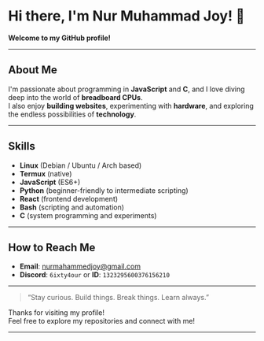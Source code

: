 # Hi there, I'm Nur Muhammad Joy! 👋

**Welcome to my GitHub profile!**

---

## About Me

I'm passionate about programming in **JavaScript** and **C**, and I love diving deep into the world of **breadboard CPUs**.  
I also enjoy **building websites**, experimenting with **hardware**, and exploring the endless possibilities of **technology**.

---

## Skills

- **Linux** (Debian / Ubuntu / Arch based)
- **Termux** (native)
- **JavaScript** (ES6+)
- **Python** (beginner-friendly to intermediate scripting)
- **React** (frontend development)
- **Bash** (scripting and automation)
- **C** (system programming and experiments)

---

## How to Reach Me

- **Email**: [nurmahammedjoy@gmail.com](mailto:nurmahammedjoy@gmail.com)
- **Discord**: `6ixty4our` or **ID**: `1323295600376156210`

---

> “Stay curious. Build things. Break things. Learn always.”

Thanks for visiting my profile!  
Feel free to explore my repositories and connect with me!

---
